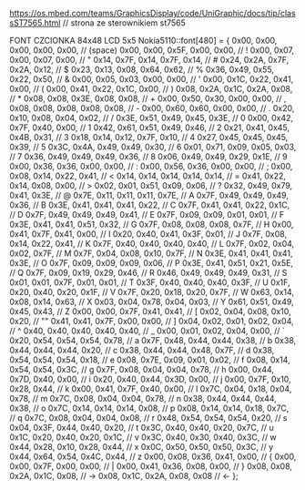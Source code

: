https://os.mbed.com/teams/GraphicsDisplay/code/UniGraphic/docs/tip/classST7565.html // strona ze sterownikiem st7565



FONT CZCIONKA 84x48 LCD 5x5
Nokia5110::font[480] = {
    0x00, 0x00, 0x00, 0x00, 0x00, // (space)
    0x00, 0x00, 0x5F, 0x00, 0x00, // !
    0x00, 0x07, 0x00, 0x07, 0x00, // "
    0x14, 0x7F, 0x14, 0x7F, 0x14, // #
    0x24, 0x2A, 0x7F, 0x2A, 0x12, // $
    0x23, 0x13, 0x08, 0x64, 0x62, // %
    0x36, 0x49, 0x55, 0x22, 0x50, // &
    0x00, 0x05, 0x03, 0x00, 0x00, // '
    0x00, 0x1C, 0x22, 0x41, 0x00, // (
    0x00, 0x41, 0x22, 0x1C, 0x00, // )
    0x08, 0x2A, 0x1C, 0x2A, 0x08, // *
    0x08, 0x08, 0x3E, 0x08, 0x08, // +
    0x00, 0x50, 0x30, 0x00, 0x00, // ,
    0x08, 0x08, 0x08, 0x08, 0x08, // -
    0x00, 0x60, 0x60, 0x00, 0x00, // .
    0x20, 0x10, 0x08, 0x04, 0x02, // /
    0x3E, 0x51, 0x49, 0x45, 0x3E, // 0
    0x00, 0x42, 0x7F, 0x40, 0x00, // 1
    0x42, 0x61, 0x51, 0x49, 0x46, // 2
    0x21, 0x41, 0x45, 0x4B, 0x31, // 3
    0x18, 0x14, 0x12, 0x7F, 0x10, // 4
    0x27, 0x45, 0x45, 0x45, 0x39, // 5
    0x3C, 0x4A, 0x49, 0x49, 0x30, // 6
    0x01, 0x71, 0x09, 0x05, 0x03, // 7
    0x36, 0x49, 0x49, 0x49, 0x36, // 8
    0x06, 0x49, 0x49, 0x29, 0x1E, // 9
    0x00, 0x36, 0x36, 0x00, 0x00, // :
    0x00, 0x56, 0x36, 0x00, 0x00, // ;
    0x00, 0x08, 0x14, 0x22, 0x41, // <
    0x14, 0x14, 0x14, 0x14, 0x14, // =
    0x41, 0x22, 0x14, 0x08, 0x00, // >
    0x02, 0x01, 0x51, 0x09, 0x06, // ?
    0x32, 0x49, 0x79, 0x41, 0x3E, // @
    0x7E, 0x11, 0x11, 0x11, 0x7E, // A
    0x7F, 0x49, 0x49, 0x49, 0x36, // B
    0x3E, 0x41, 0x41, 0x41, 0x22, // C
    0x7F, 0x41, 0x41, 0x22, 0x1C, // D
    0x7F, 0x49, 0x49, 0x49, 0x41, // E
    0x7F, 0x09, 0x09, 0x01, 0x01, // F
    0x3E, 0x41, 0x41, 0x51, 0x32, // G
    0x7F, 0x08, 0x08, 0x08, 0x7F, // H
    0x00, 0x41, 0x7F, 0x41, 0x00, // I
    0x20, 0x40, 0x41, 0x3F, 0x01, // J
    0x7F, 0x08, 0x14, 0x22, 0x41, // K
    0x7F, 0x40, 0x40, 0x40, 0x40, // L
    0x7F, 0x02, 0x04, 0x02, 0x7F, // M
    0x7F, 0x04, 0x08, 0x10, 0x7F, // N
    0x3E, 0x41, 0x41, 0x41, 0x3E, // O
    0x7F, 0x09, 0x09, 0x09, 0x06, // P
    0x3E, 0x41, 0x51, 0x21, 0x5E, // Q
    0x7F, 0x09, 0x19, 0x29, 0x46, // R
    0x46, 0x49, 0x49, 0x49, 0x31, // S
    0x01, 0x01, 0x7F, 0x01, 0x01, // T
    0x3F, 0x40, 0x40, 0x40, 0x3F, // U
    0x1F, 0x20, 0x40, 0x20, 0x1F, // V
    0x7F, 0x20, 0x18, 0x20, 0x7F, // W
    0x63, 0x14, 0x08, 0x14, 0x63, // X
    0x03, 0x04, 0x78, 0x04, 0x03, // Y
    0x61, 0x51, 0x49, 0x45, 0x43, // Z
    0x00, 0x00, 0x7F, 0x41, 0x41, // [
    0x02, 0x04, 0x08, 0x10, 0x20, // "\"
    0x41, 0x41, 0x7F, 0x00, 0x00, // ]
    0x04, 0x02, 0x01, 0x02, 0x04, // ^
    0x40, 0x40, 0x40, 0x40, 0x40, // _
    0x00, 0x01, 0x02, 0x04, 0x00, // `
    0x20, 0x54, 0x54, 0x54, 0x78, // a
    0x7F, 0x48, 0x44, 0x44, 0x38, // b
    0x38, 0x44, 0x44, 0x44, 0x20, // c
    0x38, 0x44, 0x44, 0x48, 0x7F, // d
    0x38, 0x54, 0x54, 0x54, 0x18, // e
    0x08, 0x7E, 0x09, 0x01, 0x02, // f
    0x08, 0x14, 0x54, 0x54, 0x3C, // g
    0x7F, 0x08, 0x04, 0x04, 0x78, // h
    0x00, 0x44, 0x7D, 0x40, 0x00, // i
    0x20, 0x40, 0x44, 0x3D, 0x00, // j
    0x00, 0x7F, 0x10, 0x28, 0x44, // k
    0x00, 0x41, 0x7F, 0x40, 0x00, // l
    0x7C, 0x04, 0x18, 0x04, 0x78, // m
    0x7C, 0x08, 0x04, 0x04, 0x78, // n
    0x38, 0x44, 0x44, 0x44, 0x38, // o
    0x7C, 0x14, 0x14, 0x14, 0x08, // p
    0x08, 0x14, 0x14, 0x18, 0x7C, // q
    0x7C, 0x08, 0x04, 0x04, 0x08, // r
    0x48, 0x54, 0x54, 0x54, 0x20, // s
    0x04, 0x3F, 0x44, 0x40, 0x20, // t
    0x3C, 0x40, 0x40, 0x20, 0x7C, // u
    0x1C, 0x20, 0x40, 0x20, 0x1C, // v
    0x3C, 0x40, 0x30, 0x40, 0x3C, // w
    0x44, 0x28, 0x10, 0x28, 0x44, // x
    0x0C, 0x50, 0x50, 0x50, 0x3C, // y
    0x44, 0x64, 0x54, 0x4C, 0x44, // z
    0x00, 0x08, 0x36, 0x41, 0x00, // {
    0x00, 0x00, 0x7F, 0x00, 0x00, // |
    0x00, 0x41, 0x36, 0x08, 0x00, // }
    0x08, 0x08, 0x2A, 0x1C, 0x08, // ->
    0x08, 0x1C, 0x2A, 0x08, 0x08  // <-
};
